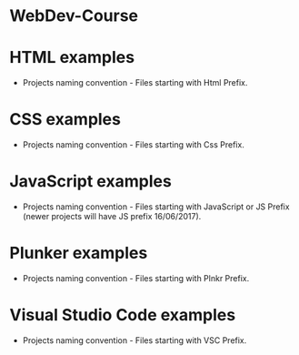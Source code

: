 # WebDev-Course
 
# HTML examples
* Projects naming convention - Files starting with Html Prefix.
# CSS examples
* Projects naming convention - Files starting with Css Prefix.
# JavaScript examples
* Projects naming convention - Files starting with JavaScript or JS Prefix (newer projects will have JS prefix 16/06/2017).
# Plunker examples
* Projects naming convention - Files starting with Plnkr Prefix.
# Visual Studio Code examples
* Projects naming convention - Files starting with VSC Prefix.
